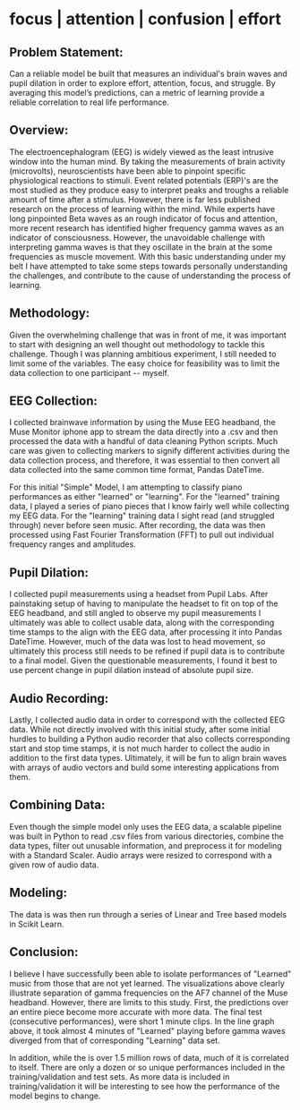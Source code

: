 # focus | attention | confusion | effort

## Problem Statement:
Can a reliable model be built that measures an individual's brain waves and pupil dilation in order to explore effort, attention, focus, and struggle. By averaging this model’s predictions, can a metric of learning provide a reliable correlation to real life performance.

## Overview:
The electroencephalogram (EEG) is widely viewed as the least intrusive window into the human mind. By taking the measurements of brain activity (microvolts), neuroscientists have been able to pinpoint specific physiological reactions to stimuli. Event related potentials (ERP)'s are the most studied as they produce easy to interpret peaks and troughs a reliable amount of time after a stimulus. However, there is far less published research on the process of learning within the mind. While experts have long pinpointed Beta waves as an rough indicator of focus and attention, more recent research has identified higher frequency gamma waves as an indicator of consciousness. However, the unavoidable challenge with interpreting gamma waves is that they oscillate in the brain at the some frequencies as muscle movement. With this basic understanding under my belt I have attempted to take some steps towards personally understanding the challenges, and contribute to the cause of understanding the process of learning.

## Methodology:
Given the overwhelming challenge that was in front of me, it was important to start with designing an well thought out methodology to tackle this challenge. Though I was planning ambitious experiment, I still needed to limit some of the variables. The easy choice for feasibility was to limit the data collection to one participant -- myself.

## EEG Collection:
I collected brainwave information by using the Muse EEG headband, the Muse Monitor iphone app to stream the data directly into a .csv and then processed the data with a handful of data cleaning Python scripts. Much care was given to collecting markers to signify different activities during the data collection process, and therefore, it was essential to then convert all data collected into the same common time format, Pandas DateTime.

For this initial "Simple" Model, I am attempting to classify piano performances as either "learned" or "learning". For the "learned" training data, I played a series of piano pieces that I know fairly well while collecting my EEG data. For the "learning" training data I sight read (and struggled through) never before seen music. After recording, the data was then processed using Fast Fourier Transformation (FFT) to pull out individual frequency ranges and amplitudes.

## Pupil Dilation:
I collected pupil measurements using a headset from Pupil Labs. After painstaking setup of having to manipulate the headset to fit on top of the EEG headband, and still angled to observe my pupil measurements I ultimately was able to collect usable data, along with the corresponding time stamps to the align with the EEG data, after processing it into Pandas DateTime. However, much of the data was lost to head movement, so ultimately this process still needs to be refined if pupil data is to contribute to a final model. Given the questionable measurements, I found it best to use percent change in pupil dilation instead of absolute pupil size.

## Audio Recording:
Lastly, I collected audio data in order to correspond with the collected EEG data. While not directly involved with this initial study, after some initial hurdles to building a Python audio recorder that also collects corresponding start and stop time stamps, it is not much harder to collect the audio in addition to the first data types. Ultimately, it will be fun to align brain waves with arrays of audio vectors and build some interesting applications from them.

## Combining Data:
Even though the simple model only uses the EEG data, a scalable pipeline was built in Python to read .csv files from various directories, combine the data types, filter out unusable information, and preprocess it for modeling with a Standard Scaler. Audio arrays were resized to correspond with a given row of audio data.

## Modeling:
The data is was then run through a series of Linear and Tree based models in Scikit Learn.

## Conclusion:
I believe I have successfully been able to isolate performances of "Learned" music from those that are not yet learned. The visualizations above clearly illustrate separation of gamma frequencies on the AF7 channel of the Muse headband. However, there are limits to this study. First, the predictions over an entire piece become more accurate with more data. The final test (consecutive performances), were short 1 minute clips. In the line graph above, it took almost 4 minutes of "Learned" playing before gamma waves diverged from that of corresponding "Learning" data set.

In addition, while the is over 1.5 million rows of data, much of it is correlated to itself. There are only a dozen or so unique performances included in the training/validation and test sets. As more data is included in training/validation it will be interesting to see how the performance of the model begins to change.

